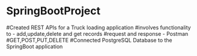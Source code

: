 # SpringBootProject
#Created REST APIs for a Truck loading application
#involves functionality to - add,update,delete and get records
#request and response - Postman
#GET,POST,PUT,DELETE 
#Connected PostgreSQL Database to the SpringBoot application
